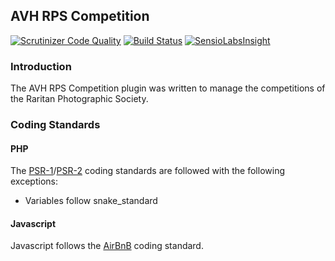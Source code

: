 ## AVH RPS Competition
[![Scrutinizer Code Quality](https://scrutinizer-ci.com/g/petervanderdoes/AVH-Raritan-Photographic-Society/badges/quality-score.png?b=develop)](https://scrutinizer-ci.com/g/petervanderdoes/AVH-Raritan-Photographic-Society/?branch=develop)
[![Build Status](https://travis-ci.org/petervanderdoes/AVH-Raritan-Photographic-Society.svg?branch=develop)](https://travis-ci.org/petervanderdoes/AVH-Raritan-Photographic-Society)
[![SensioLabsInsight](https://insight.sensiolabs.com/projects/55d46779-7e7b-43ac-8330-405c46a603dd/big.png)](https://insight.sensiolabs.com/projects/55d46779-7e7b-43ac-8330-405c46a603dd)

### Introduction
The AVH RPS Competition plugin was written to manage the competitions of the Raritan Photographic Society.

### Coding Standards

#### PHP
The [PSR-1](http://www.php-fig.org/psr/psr-1/)/[PSR-2](http://www.php-fig.org/psr/psr-2/) coding standards are followed with the following exceptions:
* Variables follow snake_standard

#### Javascript
Javascript follows the [AirBnB](https://github.com/airbnb/javascript) coding standard.
